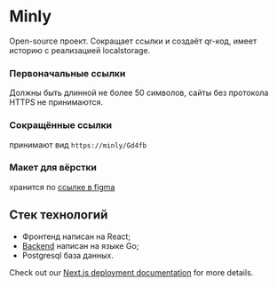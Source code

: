 # Minly 

Open-source проект. Сокращает ссылки и создаёт qr-код, имеет историю с реализацией localstorage. 
### Первоначальные ссылки
Должны быть длинной не более 50 символов, сайты без протокола HTTPS не принимаются.
### Сокращённые ссылки
принимают вид `https://minly/Gd4fb`

### Макет для вёрстки
хранится по [ссылке в figma]()

## Стек технологий
* Фронтенд написан на React;
* [Backend](https://github.com/tarkue/minly-backend) написан на языке Go;
* Postgresql база данных.

Check out our [Next.js deployment documentation](https://nextjs.org/docs/deployment) for more details.
